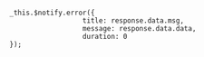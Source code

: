 <pre><code>
_this.$notify.error({
                  title: response.data.msg,
                  message: response.data.data,
                  duration: 0
});
</code></pre>